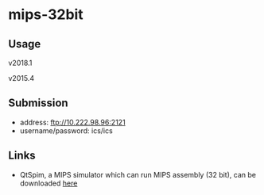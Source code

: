 # mips-32bit

## Usage

v2018.1

v2015.4

## Submission

* address: ftp://10.222.98.96:2121
* username/password: ics/ics

## Links

* QtSpim, a MIPS simulator which can run MIPS assembly (32 bit), can be downloaded [here](https://sourceforge.net/projects/spimsimulator/files/)
